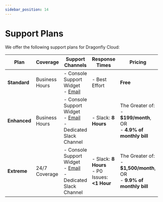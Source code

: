 ```yaml
---
sidebar_position: 14
---
```


# Support Plans

We offer the following support plans for Dragonfly Cloud:

| Plan         | Coverage       | Support Channels                                                                                            | Response Times                                       | Pricing                                                                         |
|--------------|----------------|-------------------------------------------------------------------------------------------------------------|------------------------------------------------------|---------------------------------------------------------------------------------|
| **Standard** | Business Hours | - Console Support Widget  <br /> - [Email](mailto:support@dragonflydb.io)                                   | - Best Effort                                        | **Free**                                                                        |
| **Enhanced** | Business Hours | - Console Support Widget  <br /> - [Email](mailto:support@dragonflydb.io)  <br /> - Dedicated Slack Channel | - Slack: **8 Hours**                                 | The Greater of: <br /> - **$199/month**, OR <br /> - **4.9% of monthly bill**   |
| **Extreme**  | 24/7 Coverage  | - Console Support Widget  <br /> - [Email](mailto:support@dragonflydb.io)  <br /> - Dedicated Slack Channel | - Slack: **8 Hours** <br /> - P0 Issues: **<1 Hour** | The Greater of: <br /> - **$1,500/month**, OR <br /> - **9.9% of monthly bill** |
